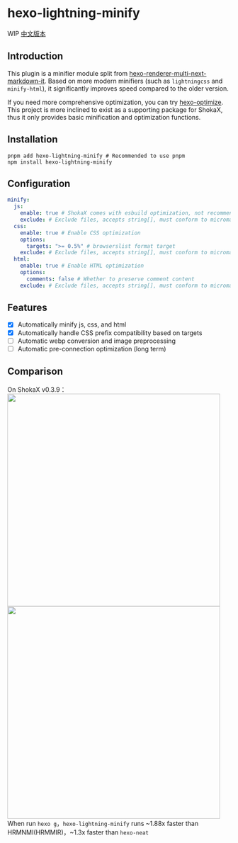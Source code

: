 # hexo-lightning-minify
WIP
[中文版本](./README_cn.MD)
## Introduction
This plugin is a minifier module split from [hexo-renderer-multi-next-markdown-it](https://github.com/theme-shoka-x/hexo-renderer-multi-next-markdown-it).
Based on more modern minifiers (such as `lightningcss` and `minify-html`), it significantly improves speed compared to the older version.

If you need more comprehensive optimization, you can try [hexo-optimize](https://github.com/next-theme/hexo-optimize). This project is more inclined to exist as a supporting package for ShokaX, thus it only provides basic minification and optimization functions.

## Installation
```shell
pnpm add hexo-lightning-minify # Recommended to use pnpm
npm install hexo-lightning-minify
```

## Configuration
```yaml
minify:
  js:
    enable: true # ShokaX comes with esbuild optimization, not recommended to enable; recommended for other themes
    exclude: # Exclude files, accepts string[], must conform to micromatch format
  css:
    enable: true # Enable CSS optimization
    options:
      targets: ">= 0.5%" # browserslist format target
    exclude: # Exclude files, accepts string[], must conform to micromatch format
  html:
    enable: true # Enable HTML optimization
    options:
      comments: false # Whether to preserve comment content
    exclude: # Exclude files, accepts string[], must conform to micromatch format
```
## Features
- [x] Automatically minify js, css, and html
- [x] Automatically handle CSS prefix compatibility based on targets
- [ ] Automatic webp conversion and image preprocessing
- [ ] Automatic pre-connection optimization (long term)

## Comparison
On ShokaX v0.3.9： \
<img src="https://github.com/theme-shoka-x/hexo-lightning-minify/assets/92242020/35a79034-28e2-461d-ac73-e74745b92f4d" width="480px">
<img src="https://github.com/theme-shoka-x/hexo-lightning-minify/assets/92242020/6a00aabd-c184-4488-ba12-5ad3bafb2848" width="480px">
<br>
When run `hexo g`，`hexo-lightning-minify` runs ~1.88x faster than HRMNMI(HRMMIR)，~1.3x faster than `hexo-neat`
